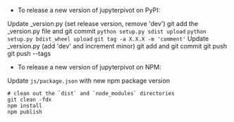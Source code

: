 - To release a new version of jupyterpivot on PyPI:

Update _version.py (set release version, remove 'dev')
git add the _version.py file and git commit
`python setup.py sdist upload`
`python setup.py bdist_wheel upload`
`git tag -a X.X.X -m 'comment'`
Update _version.py (add 'dev' and increment minor)
git add and git commit
git push
git push --tags

- To release a new version of jupyterpivot on NPM:

Update `js/package.json` with new npm package version

```
# clean out the `dist` and `node_modules` directories
git clean -fdx
npm install
npm publish
```